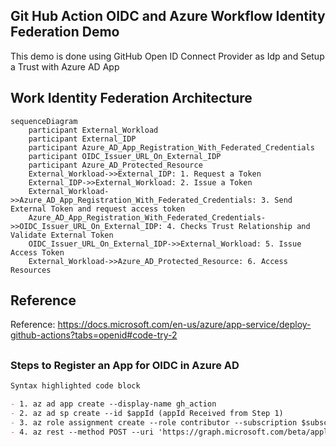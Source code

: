 ## Git Hub Action OIDC and Azure Workflow Identity Federation Demo

This demo is done using GitHub Open ID Connect Provider as Idp and Setup a Trust with Azure AD App

## Work Identity Federation Architecture

```mermaid
sequenceDiagram
    participant External_Workload
    participant External_IDP
    participant Azure_AD_App_Registration_With_Federated_Credentials
    participant OIDC_Issuer_URL_On_External_IDP
    participant Azure_AD_Protected_Resource
    External_Workload->>External_IDP: 1. Request a Token
    External_IDP->>External_Workload: 2. Issue a Token
    External_Workload->>Azure_AD_App_Registration_With_Federated_Credentials: 3. Send External Token and request access token
    Azure_AD_App_Registration_With_Federated_Credentials->>OIDC_Issuer_URL_On_External_IDP: 4. Checks Trust Relationship and Validate External Token
    OIDC_Issuer_URL_On_External_IDP->>External_Workload: 5. Issue Access Token
    External_Workload->>Azure_AD_Protected_Resource: 6. Access Resources
```


## Reference

Reference: https://docs.microsoft.com/en-us/azure/app-service/deploy-github-actions?tabs=openid#code-try-2

## 

### Steps to Register an App for OIDC in Azure AD

```markdown
Syntax highlighted code block

- 1. az ad app create --display-name gh_action
- 2. az ad sp create --id $appId (appId Received from Step 1)
- 3. az role assignment create --role contributor --subscription $subscription_id --assignee-object-id  $objectId --assignee-principal-type ServicePrincipal (Use objectId Received from Step 2 Not Step 1. Many confuse this step. Very Important)
- 4. az rest --method POST --uri 'https://graph.microsoft.com/beta/applications/$appId/federatedIdentityCredentials' --body '{"name":"az-dev-credentials","issuer":"https://token.actions.githubusercontent.com","subject":"repo:DigitalCodeScience/github-action-openid-deployment:environment:terraform-dev1-plan-apply","description":"terraform-dev1-plan-apply GitHub Action Workflow","audiences":["api://AzureADTokenExchange"]}'

```